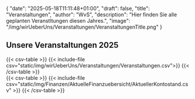 {
    "date": "2025-05-18T11:11:48+01:00",
    "draft": false,
    "title": "Veranstaltungen",
    "author": "WvS",
    "description": "Hier finden Sie alle geplanten Veranstltungen diesen Jahres.",
    "image": "/img/wirUeberUns/Veranstaltungen/VeranstaltungenTitle.png"
}
## Unsere Veranstaltungen 2025
<div class="left-table"> 
{{< csv-table >}}
{{< include-file csv="static/img/wirUeberUns/Veranstaltungen/Veranstaltungen.csv">}}
{{< /csv-table >}}
</div>  
<div class="default-table">
{{< csv-table >}}
{{< include-file csv="static/img/Finanzen/AktuelleFinanzuebersicht/AktuellerKontostand.csv" >}}
{{< /csv-table >}}
</div>  

